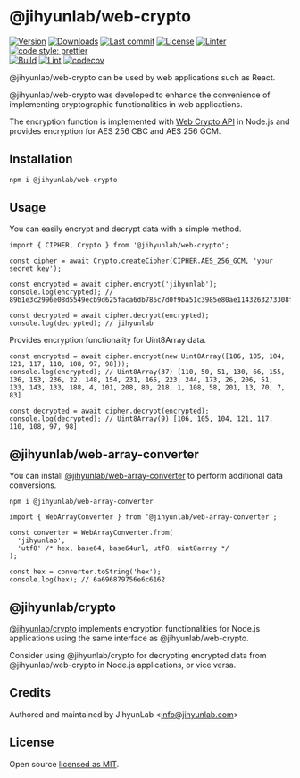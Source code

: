 # @jihyunlab/web-crypto

[![Version](https://img.shields.io/npm/v/@jihyunlab/web-crypto.svg?style=flat-square)](https://www.npmjs.com/package/@jihyunlab/web-crypto?activeTab=versions) [![Downloads](https://img.shields.io/npm/dt/@jihyunlab/web-crypto.svg?style=flat-square)](https://www.npmjs.com/package/@jihyunlab/web-crypto) [![Last commit](https://img.shields.io/github/last-commit/jihyunlab/web-crypto.svg?style=flat-square)](https://github.com/jihyunlab/web-crypto/graphs/commit-activity) [![License](https://img.shields.io/github/license/jihyunlab/web-crypto.svg?style=flat-square)](https://github.com/jihyunlab/web-crypto/blob/master/LICENSE) [![Linter](https://img.shields.io/badge/linter-eslint-blue?style=flat-square)](https://eslint.org) [![code style: prettier](https://img.shields.io/badge/code_style-prettier-ff69b4.svg?style=flat-square)](https://github.com/prettier/prettier)\
[![Build](https://github.com/jihyunlab/web-crypto/actions/workflows/build.yml/badge.svg)](https://github.com/jihyunlab/web-crypto/actions/workflows/build.yml) [![Lint](https://github.com/jihyunlab/web-crypto/actions/workflows/lint.yml/badge.svg)](https://github.com/jihyunlab/web-crypto/actions/workflows/lint.yml) [![codecov](https://codecov.io/gh/jihyunlab/web-crypto/graph/badge.svg?token=UW73ZNZY03)](https://codecov.io/gh/jihyunlab/web-crypto)

@jihyunlab/web-crypto can be used by web applications such as React.

@jihyunlab/web-crypto was developed to enhance the convenience of implementing cryptographic functionalities in web applications.

The encryption function is implemented with [Web Crypto API](https://nodejs.org/api/webcrypto.html) in Node.js and provides encryption for AES 256 CBC and AES 256 GCM.

## Installation

```bash
npm i @jihyunlab/web-crypto
```

## Usage

You can easily encrypt and decrypt data with a simple method.

```
import { CIPHER, Crypto } from '@jihyunlab/web-crypto';

const cipher = await Crypto.createCipher(CIPHER.AES_256_GCM, 'your secret key');

const encrypted = await cipher.encrypt('jihyunlab');
console.log(encrypted); // 89b1e3c2996e08d5549ecb9d625faca6db785c7d0f9ba51c3985e80ae1143263273308f5eb

const decrypted = await cipher.decrypt(encrypted);
console.log(decrypted); // jihyunlab
```

Provides encryption functionality for Uint8Array data.

```
const encrypted = await cipher.encrypt(new Uint8Array([106, 105, 104, 121, 117, 110, 108, 97, 98]));
console.log(encrypted); // Uint8Array(37) [110, 50, 51, 130, 66, 155, 136, 153, 236, 22, 148, 154, 231, 165, 223, 244, 173, 26, 206, 51, 133, 143, 133, 188, 4, 101, 208, 80, 218, 1, 108, 58, 201, 13, 70, 7, 83]

const decrypted = await cipher.decrypt(encrypted);
console.log(decrypted); // Uint8Array(9) [106, 105, 104, 121, 117, 110, 108, 97, 98]
```

## @jihyunlab/web-array-converter

You can install [@jihyunlab/web-array-converter](https://www.npmjs.com/package/@jihyunlab/web-array-converter) to perform additional data conversions.

```
npm i @jihyunlab/web-array-converter
```

```
import { WebArrayConverter } from '@jihyunlab/web-array-converter';

const converter = WebArrayConverter.from(
  'jihyunlab',
  'utf8' /* hex, base64, base64url, utf8, uint8array */
);

const hex = converter.toString('hex');
console.log(hex); // 6a696879756e6c6162
```

## @jihyunlab/crypto

[@jihyunlab/crypto](https://www.npmjs.com/package/@jihyunlab/crypto) implements encryption functionalities for Node.js applications using the same interface as @jihyunlab/web-crypto.

Consider using @jihyunlab/crypto for decrypting encrypted data from @jihyunlab/web-crypto in Node.js applications, or vice versa.

## Credits

Authored and maintained by JihyunLab <<info@jihyunlab.com>>

## License

Open source [licensed as MIT](https://github.com/jihyunlab/web-crypto/blob/master/LICENSE).
